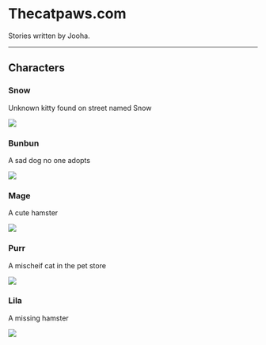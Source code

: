 # Thecatpaws.com

Stories written by Jooha.

---

## Characters

### Snow

Unknown kitty found on street named Snow

![](https://thecatpaws.com/snow.png)

### Bunbun

A sad dog no one adopts

![](https://thecatpaws.com/bunbun.png)

### Mage

A cute hamster

![](https://thecatpaws.com/mage.png)

### Purr

A mischeif cat in the pet store

![](https://thecatpaws.com/purr.png)

### Lila

A missing hamster

![](https://thecatpaws.com/lila.png)
